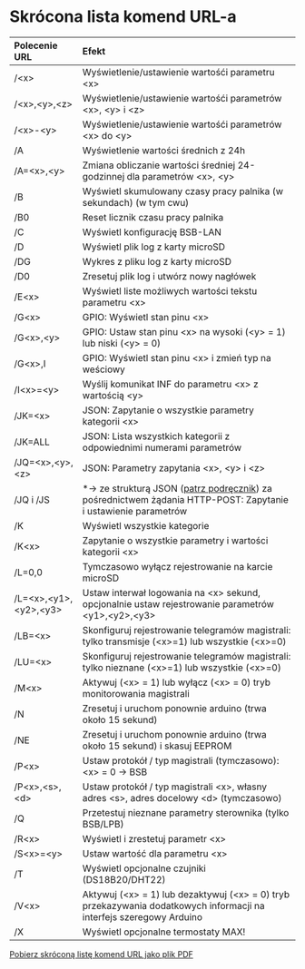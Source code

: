 # Skrócona lista komend URL-a #

| Polecenie URL           | Efekt                                                                    |
|:----------------------|:------------------------------------------------------------------------------|
|  /\<x\>               | Wyświetlenie/ustawienie wartośći parametru \<x\>
|  /\<x\>,\<y\>,\<z\>   | Wyświetlenie/ustawienie wartośći parametrów \<x\>, \<y\> i \<z\>   
|  /\<x\>-\<y\>         | Wyświetlenie/ustawienie wartośći parametrów \<x\> do \<y\>  
|  /A                   | Wyświetlenie wartości średnich z 24h  
|  /A=\<x\>,\<y\>       | Zmiana obliczanie wartości średniej 24-godzinnej dla parametrów \<x\>, \<y\>  
|  /B                   | Wyświetl skumulowany czasy pracy palnika (w sekundach) (w tym cwu)  
|  /B0                  | Reset licznik czasu pracy palnika  
|  /C                   | Wyświetl konfigurację BSB-LAN  
|  /D                   | Wyświetl plik log z karty microSD  
|  /DG                  | Wykres z pliku log z karty microSD  
|  /D0                  | Zresetuj plik log i utwórz nowy nagłówek  
|  /E\<x\>              | Wyświetl liste możliwych wartości tekstu parametru \<x\>  
|  /G\<x\>              | GPIO: Wyświetl stan pinu \<x\>  
|  /G\<x\>,\<y\>        | GPIO: Ustaw stan pinu \<x\> na wysoki (\<y\> = 1) lub niski (\<y\> = 0)  
|  /G\<x\>,I            | GPIO: Wyświetl stan pinu \<x\> i zmień typ na weściowy  
|  /I\<x\>=\<y\>        | Wyślij komunikat INF do parametru \<x\> z wartością \<y\>  
|  /JK=\<x\>        	| JSON: Zapytanie o wszystkie parametry kategorii \<x\>  
|  /JK=ALL          	| JSON: Lista wszystkich kategorii z odpowiednimi numerami parametrów  
|  /JQ=\<x\>,\<y\>,\<z\>      | JSON: Parametry zapytania \<x\>, \<y\> i \<z\>  
|  /JQ i /JS                 | *→ ze strukturą JSON ([patrz podręcznik](https://1coderookie.github.io/BSB-LPB-LAN_EN/chap08.html#824-retrieving-and-controlling-via-json)) za pośrednictwem żądania HTTP-POST: Zapytanie i ustawienie parametrów
|  /K                   | Wyświetl wszystkie kategorie  
|  /K\<x\>              | Zapytanie o wszystkie parametry i wartości kategorii \<x\>  
|  /L=0,0               | Tymczasowo wyłącz rejestrowanie na karcie microSD  
|  /L=\<x\>,\<y1\>,\<y2\>,\<y3\>       | Ustaw interwał logowania na \<x\> sekund, opcjonalnie ustaw rejestrowanie parametrów \<y1\>,\<y2\>,\<y3\>  
|  /LB=\<x\>            | Skonfiguruj rejestrowanie telegramów magistrali: tylko transmisje (\<x\>=1) lub wszystkie (\<x\>=0)  
|  /LU=\<x\>            | Skonfiguruj rejestrowanie telegramów magistrali: tylko nieznane (\<x\>=1) lub wszystkie (\<x\>=0)  
|  /M\<x\>              | Aktywuj (\<x\> = 1) lub wyłącz (\<x\> = 0) tryb monitorowania magistrali  
|  /N                   | Zresetuj i uruchom ponownie arduino (trwa około 15 sekund)  
|  /NE                  | Zresetuj i uruchom ponownie arduino (trwa około 15 sekund) i skasuj EEPROM 
|  /P\<x\>              | Ustaw protokół / typ magistrali (tymczasowo): \<x\> = 0 → BSB | 1 → LPB | 2 → PPS  
|  /P\<x\>,\<s\>,\<d\>  | Ustaw protokół / typ magistrali \<x\>, własny adres \<s\>, adres docelowy \<d\> (tymczasowo)  
|  /Q                   | Przetestuj nieznane parametry sterownika (tylko BSB/LPB)  
|  /R\<x\>              | Wyświetl i zrestetuj parametr \<x\>  
|  /S\<x\>=\<y\>        | Ustaw wartość <y> dla parametru \<x\>  
|  /T                   | Wyświetl opcjonalne czujniki (DS18B20/DHT22)  
|  /V\<x\>              | Aktywuj (\<x\> = 1) lub dezaktywuj (\<x\> = 0) tryb przekazywania dodatkowych informacji na interfejs szeregowy Arduino  
|  /X                   | Wyświetl opcjonalne termostaty MAX!  

       
[Pobierz skróconą listę komend URL jako plik PDF](https://github.com/1coderookie/BSB-LPB-LAN_EN/raw/master/commandref/Cheatsheet_URL-commands_PL.pdf)
    
